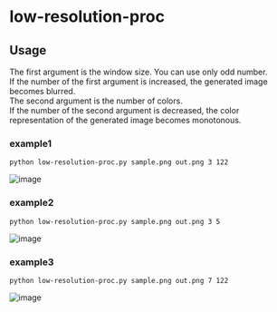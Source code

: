 # low-resolution-proc

## Usage
The first argument is the window size. You can use only odd number.\
If the number of the first argument is increased, the generated image becomes blurred.\
The second argument is the number of colors.\
If the number of the second argument is decreased, the color representation of the generated image becomes monotonous.

### example1 
```python low-resolution-proc.py sample.png out.png 3 122```

![image](https://user-images.githubusercontent.com/55880071/187933165-84ad6721-fbce-4e35-98ba-b90df5a74fc9.png)

### example2 
```python low-resolution-proc.py sample.png out.png 3 5```

![image](https://user-images.githubusercontent.com/55880071/187934007-7f6a2a6e-53bb-40ef-a279-f7e816459054.png)


### example3 
```python low-resolution-proc.py sample.png out.png 7 122```

![image](https://user-images.githubusercontent.com/55880071/187933751-b7370e3f-da2e-4168-b05b-a1aee5b79c18.png)
